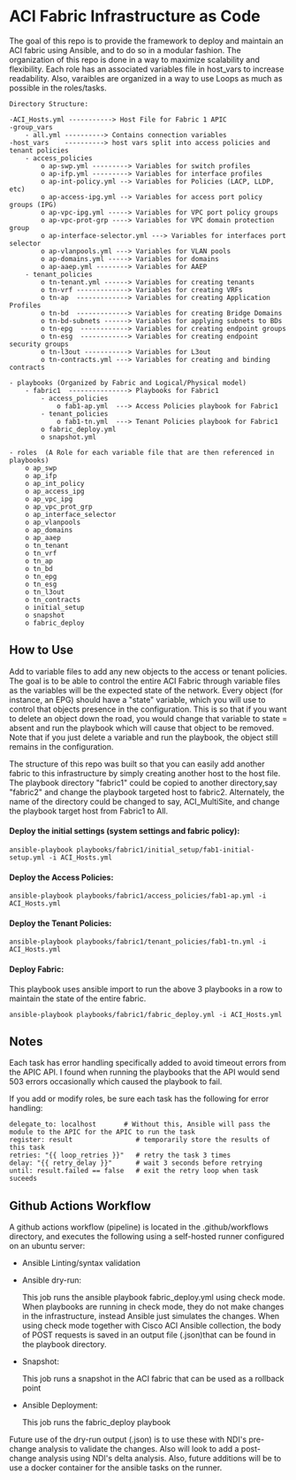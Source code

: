 # ACI Fabric Infrastructure as Code

The goal of this repo is to provide the framework to deploy and maintain an ACI fabric using Ansible, and to do so in a modular fashion. The organization of this repo is done in a way to maximize scalability and flexibility. Each role has an associated variables file in host_vars to increase readability. Also, varaibles are organized in a way to use Loops as much as possible in the roles/tasks.

```
Directory Structure:

-ACI_Hosts.yml -----------> Host File for Fabric 1 APIC 
-group_vars
    - all.yml ----------> Contains connection variables
-host_vars    ----------> host vars split into access policies and tenant policies 
    - access_policies
        o ap-swp.yml ---------> Variables for switch profiles
        o ap-ifp.yml ---------> Variables for interface profiles
        o ap-int-policy.yml --> Variables for Policies (LACP, LLDP, etc)
        o ap-access-ipg.yml --> Variables for access port policy groups (IPG)
        o ap-vpc-ipg.yml -----> Variables for VPC port policy groups
        o ap-vpc-prot-grp ----> Variables for VPC domain protection group
        o ap-interface-selector.yml ---> Variables for interfaces port selector
        o ap-vlanpools.yml ---> Variables for VLAN pools
        o ap-domains.yml -----> Variables for domains
        o ap-aaep.yml --------> Variables for AAEP
    - tenant_policies
        o tn-tenant.yml ------> Variables for creating tenants
        o tn-vrf -------------> Variables for creating VRFs
        o tn-ap  -------------> Variables for creating Application Profiles
        o tn-bd  -------------> Variables for creating Bridge Domains
        o tn-bd-subnets ------> Variables for applying subnets to BDs
        o tn-epg  ------------> Variables for creating endpoint groups
        o tn-esg  ------------> Variables for creating endpoint security groups
        o tn-l3out -----------> Variables for L3out 
        o tn-contracts.yml ---> Variables for creating and binding contracts

- playbooks (Organized by Fabric and Logical/Physical model)
    - fabric1  ---------------> Playbooks for Fabric1
        - access_policies
            o fab1-ap.yml  ---> Access Policies playbook for Fabric1
        - tenant_policies
            o fab1-tn.yml  ---> Tenant Policies playbook for Fabric1
        o fabric_deploy.yml
        o snapshot.yml

- roles  (A Role for each variable file that are then referenced in playbooks)
    o ap_swp
    o ap_ifp
    o ap_int_policy
    o ap_access_ipg
    o ap_vpc_ipg
    o ap_vpc_prot_grp
    o ap_interface_selector
    o ap_vlanpools
    o ap_domains
    o ap_aaep
    o tn_tenant
    o tn_vrf
    o tn_ap
    o tn_bd
    o tn_epg
    o tn_esg
    o tn_l3out
    o tn_contracts
    o initial_setup
    o snapshot
    o fabric_deploy
```

## How to Use
Add to variable files to add any new objects to the access or tenant policies. The goal is to be able to control the entire ACI Fabric through variable files as the variables will be the expected state of the network. Every object (for instance, an EPG) should have a "state" variable, which you will use to control that objects presence in the configuration. This is so that if you want to delete an object down the road, you would change that variable to state = absent and run the playbook which will cause that object to be removed. Note that if you just delete a variable and run the playbook, the object still remains in the configuration. 

The structure of this repo was built so that you can easily add another fabric to this infrastructure by simply creating another host to the host file. The playbook directory "fabric1" could be copied to another directory,say "fabric2" and change the playbook targeted host to fabric2. Alternately, the name of the directory could be changed to say, ACI_MultiSite, and change the playbook target host from Fabric1 to All. 

#### Deploy the initial settings (system settings and fabric policy):

`ansible-playbook playbooks/fabric1/initial_setup/fab1-initial-setup.yml -i ACI_Hosts.yml`

#### Deploy the Access Policies:
`ansible-playbook playbooks/fabric1/access_policies/fab1-ap.yml -i ACI_Hosts.yml`

#### Deploy the Tenant Policies:
`ansible-playbook playbooks/fabric1/tenant_policies/fab1-tn.yml -i ACI_Hosts.yml`

#### Deploy Fabric:
This playbook uses ansible import to run the above 3 playbooks in a row to maintain the state of the entire fabric. 

`ansible-playbook playbooks/fabric1/fabric_deploy.yml -i ACI_Hosts.yml`

## Notes
Each task has error handling specifically added to avoid timeout errors from the APIC API. I found when running the playbooks that the API would send 503 errors occasionally which caused the playbook to fail.

If you add or modify roles, be sure each task has the following for error handling:
```
delegate_to: localhost       # Without this, Ansible will pass the module to the APIC for the APIC to run the task
register: result                # temporarily store the results of this task
retries: "{{ loop_retries }}"   # retry the task 3 times
delay: "{{ retry_delay }}"      # wait 3 seconds before retrying
until: result.failed == false   # exit the retry loop when task suceeds
```

## Github Actions Workflow
A github actions workflow (pipeline) is located in the .github/workflows directory, and executes the following using a self-hosted runner configured on an ubuntu server:
- Ansible Linting/syntax validation
- Ansible dry-run:

     This job runs the ansible playbook fabric_deploy.yml using check mode. When playbooks are running in check mode, they do not make changes in the infrastructure, instead Ansible just simulates the changes. When using check mode together with Cisco ACI Ansible collection, the body of POST requests is saved in an output file (.json)that can be found in the playbook directory. 

- Snapshot:

    This job runs a snapshot in the ACI fabric that can be used as a rollback point 

- Ansible Deployment:

    This job runs the fabric_deploy playbook


Future use of the dry-run output (.json) is to use these with NDI's pre-change analysis to validate the changes. Also will look to add a post-change analysis using NDI's delta analysis. Also, future additions will be to use a docker container for the ansible tasks on the runner. 
